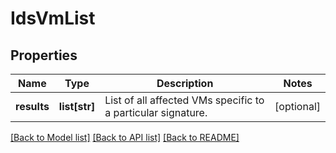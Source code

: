 # IdsVmList

## Properties
Name | Type | Description | Notes
------------ | ------------- | ------------- | -------------
**results** | **list[str]** | List of all affected VMs specific to a particular signature. | [optional] 

[[Back to Model list]](../README.md#documentation-for-models) [[Back to API list]](../README.md#documentation-for-api-endpoints) [[Back to README]](../README.md)

